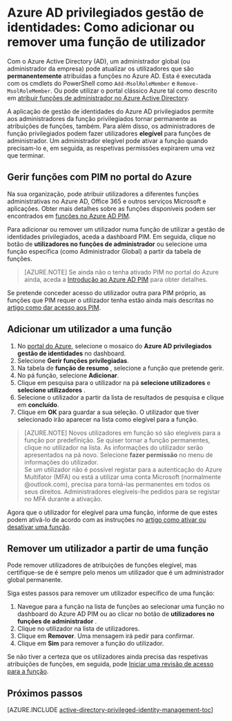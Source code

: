 <properties
   pageTitle="Como adicionar ou remover uma função de utilizador | Microsoft Azure"
   description="Saiba como adicionar funções a identidades privilegiadas com a aplicação do Azure Active Directory privilegiados identidade Management."
   services="active-directory"
   documentationCenter=""
   authors="kgremban"
   manager="femila"
   editor=""/>

<tags
   ms.service="active-directory"
   ms.devlang="na"
   ms.topic="article"
   ms.tgt_pltfrm="na"
   ms.workload="identity"
   ms.date="10/24/2016"
   ms.author="kgremban"/>

# <a name="azure-ad-privileged-identity-management-how-to-add-or-remove-a-user-role"></a>Azure AD privilegiados gestão de identidades: Como adicionar ou remover uma função de utilizador

Com o Azure Active Directory (AD), um administrador global (ou administrador da empresa) pode atualizar os utilizadores que são **permanentemente** atribuídas a funções no Azure AD. Esta é executada com os cmdlets do PowerShell como `Add-MsolRoleMember` e `Remove-MsolRoleMember`. Ou pode utilizar o portal clássico Azure tal como descrito em [atribuir funções de administrador no Azure Active Directory](active-directory-assign-admin-roles.md).

A aplicação de gestão de identidades do Azure AD privilegiados permite aos administradores da função privilegiados tornar permanente as atribuições de funções, também. Para além disso, os administradores de função privilegiados podem fazer utilizadores **elegível** para funções de administrador. Um administrador elegível pode ativar a função quando precisam-lo e, em seguida, as respetivas permissões expirarem uma vez que terminar.

## <a name="manage-roles-with-pim-in-the-azure-portal"></a>Gerir funções com PIM no portal do Azure

Na sua organização, pode atribuir utilizadores a diferentes funções administrativas no Azure AD, Office 365 e outros serviços Microsoft e aplicações.  Obter mais detalhes sobre as funções disponíveis podem ser encontrados em [funções no Azure AD PIM](active-directory-privileged-identity-management-roles.md).

Para adicionar ou remover um utilizador numa função de utilizar a gestão de identidades privilegiados, aceda a dashboard PIM. Em seguida, clique no botão de **utilizadores no funções de administrador** ou selecione uma função específica (como Administrador Global) a partir da tabela de funções.

> [AZURE.NOTE] Se ainda não o tenha ativado PIM no portal do Azure ainda, aceda a [Introdução ao Azure AD PIM](active-directory-privileged-identity-management-getting-started.md) para obter detalhes.

Se pretende conceder acesso do utilizador outra para PIM próprio, as funções que PIM requer o utilizador tenha estão ainda mais descritas no [artigo como dar acesso aos PIM](active-directory-privileged-identity-management-how-to-give-access-to-pim.md).

## <a name="add-a-user-to-a-role"></a>Adicionar um utilizador a uma função

1. No [portal do Azure](https://portal.azure.com/), selecione o mosaico do **Azure AD privilegiados gestão de identidades** no dashboard.
2. Selecione **Gerir funções privilegiadas**.
3. Na tabela de **função de resumo** , selecione a função que pretende gerir.
4. No pá função, selecione **Adicionar**.
5. Clique em pesquisa para o utilizador na pá **selecione utilizadores** e **selecione utilizadores** .  
6. Selecione o utilizador a partir da lista de resultados de pesquisa e clique em **concluído**.
4. Clique em **OK** para guardar a sua seleção. O utilizador que tiver selecionado irão aparecer na lista como elegível para a função.

> [AZURE.NOTE]
>Novos utilizadores em função só são elegíveis para a função por predefinição. Se quiser tornar a função permanentes, clique no utilizador na lista. As informações do utilizador serão apresentados na pá novo. Selecione **fazer permissão** no menu de informações do utilizador.  
>Se um utilizador não é possível registar para a autenticação do Azure Multifator (MFA) ou está a utilizar uma conta Microsoft (normalmente @outlook.com), precisa para torná-las permanentes em todos os seus direitos. Administradores elegíveis-lhe pedidos para se registar no MFA durante a ativação.

Agora que o utilizador for elegível para uma função, informe de que estes podem ativá-lo de acordo com as instruções no [artigo como ativar ou desativar uma função](active-directory-privileged-identity-management-how-to-activate-role.md).

## <a name="remove-a-user-from-a-role"></a>Remover um utilizador a partir de uma função

Pode remover utilizadores de atribuições de funções elegível, mas certifique-se de é sempre pelo menos um utilizador que é um administrador global permanente.

Siga estes passos para remover um utilizador específico de uma função:

1. Navegue para a função na lista de funções ao selecionar uma função no dashboard do Azure AD PIM ou ao clicar no botão de **utilizadores no funções de administrador** .
2. Clique no utilizador na lista de utilizadores.
3. Clique em **Remover**. Uma mensagem irá pedir para confirmar.
4. Clique em **Sim** para remover a função do utilizador.

Se não tiver a certeza que os utilizadores ainda precisa das respetivas atribuições de funções, em seguida, pode [Iniciar uma revisão de acesso para a função](active-directory-privileged-identity-management-how-to-start-security-review.md).


<!--Every topic should have next steps and links to the next logical set of content to keep the customer engaged-->
## <a name="next-steps"></a>Próximos passos
[AZURE.INCLUDE [active-directory-privileged-identity-management-toc](../../includes/active-directory-privileged-identity-management-toc.md)]
